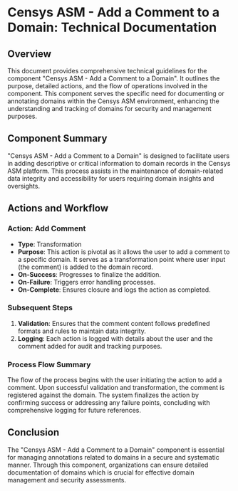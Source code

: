 # Censys ASM - Add a Comment to a Domain: Technical Documentation

## Overview
This document provides comprehensive technical guidelines for the component "Censys ASM - Add a Comment to a Domain". It outlines the purpose, detailed actions, and the flow of operations involved in the component. This component serves the specific need for documenting or annotating domains within the Censys ASM environment, enhancing the understanding and tracking of domains for security and management purposes.

## Component Summary
"Censys ASM - Add a Comment to a Domain" is designed to facilitate users in adding descriptive or critical information to domain records in the Censys ASM platform. This process assists in the maintenance of domain-related data integrity and accessibility for users requiring domain insights and oversights.

## Actions and Workflow

### Action: Add Comment
- **Type**: Transformation
- **Purpose**: This action is pivotal as it allows the user to add a comment to a specific domain. It serves as a transformation point where user input (the comment) is added to the domain record.
- **On-Success**: Progresses to finalize the addition.
- **On-Failure**: Triggers error handling processes.
- **On-Complete**: Ensures closure and logs the action as completed.

### Subsequent Steps
1. **Validation**: Ensures that the comment content follows predefined formats and rules to maintain data integrity.
2. **Logging**: Each action is logged with details about the user and the comment added for audit and tracking purposes.

### Process Flow Summary
The flow of the process begins with the user initiating the action to add a comment. Upon successful validation and transformation, the comment is registered against the domain. The system finalizes the action by confirming success or addressing any failure points, concluding with comprehensive logging for future references.

## Conclusion
The "Censys ASM - Add a Comment to a Domain" component is essential for managing annotations related to domains in a secure and systematic manner. Through this component, organizations can ensure detailed documentation of domains which is crucial for effective domain management and security assessments.

